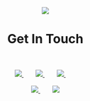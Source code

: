 <p align="center">
  <img src="https://capsule-render.vercel.app/api?type=waving&height=111&color=gradient&customColorList=30&text=Hello%20World!&descAlign=57&animation=blink&fontAlignY=50"/>
</p>

<h1 align="center"> Get In Touch</h1>
<br><br>
<div align="center">
  <a href="https://instagram.com/_edwin_12_">
    <img src="https://bentos.jkominovic.dev/api/v1/bento-cards?url=https://instagram.com/_edwin_12_&size=square&rounded=24"/>
  </a>&nbsp;&nbsp;&nbsp;&nbsp;&nbsp;&nbsp;
  <a href="https://linkedin.com/edwin-sanjo-soji" >
    <img src="https://bentos.jkominovic.dev/api/v1/bento-cards?url=https://linkedin.com/in/edwin-sanjo-soji&size=square&rounded=24"/>
  </a>&nbsp;&nbsp;&nbsp;&nbsp;&nbsp;&nbsp;
  <a href="https://x.com/edwinsanjosoji">
    <img src="https://bentos.jkominovic.dev/api/v1/bento-cards?url=https://x.com/edwinsanjosoji&size=square&rounded=24"/>
  </a>&nbsp;&nbsp;&nbsp;&nbsp;&nbsp;&nbsp;
  <br><br>
  <a href="https://discord.com/">
    <img src="https://bentos.jkominovic.dev/api/v1/bento-cards?url=https://discord.com/&size=square&rounded=24"/>
  </a>&nbsp;&nbsp;&nbsp;&nbsp;&nbsp;&nbsp;
  <a href="https://edwinsanjosoji.is-a.dev/">
    <img src="https://bentos.jkominovic.dev/api/v1/bento-cards?url=https://edwinsanjosoji.is-a.dev/&size=square&rounded=24"/>
  </a>
</div>
